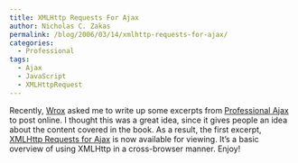 ```yaml
---
title: XMLHttp Requests For Ajax
author: Nicholas C. Zakas
permalink: /blog/2006/03/14/xmlhttp-requests-for-ajax/
categories:
  - Professional
tags:
  - Ajax
  - JavaScript
  - XMLHttpRequest
---
```

Recently, <a title="Wrox" rel="external" href="http://www.wrox.com">Wrox</a> asked me to write up some excerpts from <a title="Professional Ajax" rel="external" href="http://www.amazon.com/exec/obidos/redirect?link_code=ur2&tag=nczonline-20&camp=1789&creative=9325&path=http%3A%2F%2Fwww.amazon.com%2Fgp%2Fproduct%2F0471777781%2F">Professional Ajax</a> to post online. I thought this was a great idea, since it gives people an idea about the content covered in the book. As a result, the first excerpt, <a title="XMLHttp Requests for Ajax" rel="external" href="http://www.wrox.com/WileyCDA/Section/id-291289.html">XMLHttp Requests for Ajax</a> is now available for viewing. It&#8217;s a basic overview of using XMLHttp in a cross-browser manner. Enjoy!
